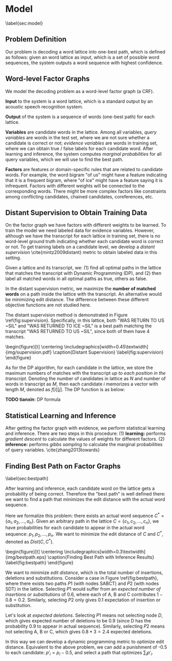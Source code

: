 Model
====
\label{sec:model}

## Problem Definition

Our problem is decoding a word lattice into one-best path, which is
defined as follows: given an word lattice as input, which is a set of
possible word sequences, the system outputs a word sequence with
highest confidence.

## Word-level Factor Graphs

<!-- **TODO Haowen: study decoding approaches. e.g. Viterbi, etc** 
Different with most of previous works, -->

We model the decoding problem as a word-level factor graph (a CRF). 

**Input** to the system is a word lattice, which is a standard output by an acoustic speech recognition system.

**Output** of the system is a sequence of words (one-best path) for each lattice.

**Variables** are candidate words in the lattice. Among all variables, *query variables* are words in the test set, where we are not sure whether a candidate is correct or not; *evidence variables* are words in training set, where we can obtain true / false labels for each candidate word. After learning and inference, the system computes *marginal probabilities* for all query variables, which we will use to find the best path.

**Factors** are features or domain-specific rules that are related to candidate words. For example, the word bigram "of us" might have a feature indicating that it is a frequent bigram, where "of ice" might have a feature saying it is infrequent. Factors with different weights will be connected to the corresponding words. There might be more complex factors like constraints among conflicting candidates, chained candidates, coreferences, etc.

## Distant Supervision to Obtain Training Data

On the factor graph we have factors with different weights to be learned. To train the model we need labeled data for evidence variables. However, although we have the transcript for each lattice in training set, there is no word-level ground truth indicating whether each candidate word is correct or not. To get training labels on a candidate level, we develop a *distant supervision* \cite{mintz2009distant} metric to obtain labeled data in this setting.

Given a lattice and its transcript, we: (1) find all optimal paths in the lattice that matches the transcript with Dynamic Programming (DP), and (2) then label all matched words in all optimal paths as true, others as false.

In the distant supervision metric, we maximize the **number of matched words** on a path inside the lattice with the transcript. An alternative would be minimizing edit distance. The difference between these different objective functions are not studied here.

The distant supervision method is demonstrated in Figure \ref{fig:supervision}. Specifically, in this lattice, both "WAS RETURN TO US ~SIL" and "WAS RETURNED TO ICE ~SIL" is a best path matching the transcript "WAS RETURNED TO US ~SIL", since both of them have 4 matches. 

\begin{figure}[t]
\centering
\includegraphics[width=0.45\textwidth]{img/supervision.pdf}
\caption{Distant Supervision}
\label{fig:supervision}
\end{figure}


As for the DP algorithm, for each candidate in the lattice, we store the maximum numbers of matches with the transcript *up to each position in the transcript*. Denoting the number of candidates in lattice as $N$ and number of words in transcript as $M$, then each candidate $i$ memorizes a vector with length $M$, denoted as $f[i][j]$. The DP function is as below:

**TODO tianxin**: DP formula

<!-- **TODO Cite SCLITE edit distance** -->

## Statistical Learning and Inference

After getting the factor graph with evidence, we perform statistical learning and inference. There are two steps in this procedure:
(1) **learning:** performs *gradient descent* to calculate the values of weights for different factors.
(2) **inference:** performs *gibbs sampling* to calculate the marginal probabilities of query variables. \cite{zhang2013towards}

## Finding Best Path on Factor Graphs
\label{sec:bestpath}

After learning and inference, each candidate word on the lattice gets
a probability of being correct. Therefore the "best path" is well
defined there: we want to find a path that minimizes the edit distance
with the actual word sequence.

Here we formalize this problem:
there exists an actual word sequence $C^*=\{a_1, a_2, ..., a_n\}$. 
Given an arbitrary path in the lattice $C=\{c_1, c_2, ..., c_n\}$, 
we have probabilities for each candidate to appear in the actual word sequence: $p_1, p_2, ..., p_n$.
We want to minimize the edit distance of $C$ and $C^*$, denoted as $Dist(C, C^*)$.

\begin{figure}[t]
\centering
\includegraphics[width=0.3\textwidth]{img/bestpath.eps}
\caption{Finding Best Path with Inference Results}
\label{fig:bestpath}
\end{figure}

<!-- Note that the sum of all probabilities on a path, $E=\sum{p_i}$, is the *expected* number of words in this path that appear in the actual word sequence. A simplest strategy is to find a path with highest $E$. However, this strategy is not minimizing edit distance...
   ...while optimizing $E$ neglects the punishment of wrong insertions.
 -->


We want to minimize *edit distance*, which is the total number of insertions, deletions and substitutions. Consider a case in Figure \ref{fig:bestpath}, where there exists two paths $P1$ (with nodes SABCT) and $P2$ (with nodes SDT) in the lattice. Selecting $P1$ would suffer from an *expected number of insertions or substitutions* of 0.6, where each of A, B and C contributes $1-0.8=0.2$. Similarly, selecting $P2$ only gives 0.1 expectation of insertion or substitution. 

Let's look at *expected deletions*. Selecting $P1$ means not selecting node $D$, which gives expected number of deletions to be 0.9 (since D has the probability 0.9 to appear in actual sequence). Similarly, selecting $P2$ means not selecting A, B or C, which gives $0.8*3=2.4$ expected deletions.

In this way we can develop a dynamic programming metric to optimize edit distance. Equivalent to the above problem, we can add a punishment of -0.5 to each candidate: $p'_i = p_i - 0.5$, and select a path that optimizes $\sum_i{p'_i}$.

<!-- **TODO: cite one-best path algorithms** -->


